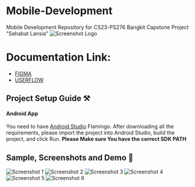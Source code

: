 # Mobile-Development
Mobile Development Repository for CS23-PS276 Bangkit Capstone Project "Sahabat Lansia"
![Screenshot Logo](app/src/main/res/drawable/logo_photo.png)

# Documentation Link:
* [FIGMA](https://www.figma.com/file/zbVJ5yiJUFHXjzlbGzUXma/Capstone-Project?type=design&node-id=2%3A2&t=WPwY9QCUuHdzGRva-1)
* [USERFLOW](https://drive.google.com/file/d/1JaIzKzxs-a759vNZvRshgCM6SiwZufLg/view)

## Project Setup Guide ⚒

#### Android App

You need to have [Android Studio](https://developer.android.com/studio) Flamingo. After downloading all the requirements, please import the project into
Android Studio, build the project, and click Run. **Please Make sure You have the correct SDK PATH**

## Sample, Screenshots and Demo 📱
![Screenshot 1](/docs/1.png)
![Screenshot 2](/docs/2.png)
![Screenshot 3](/docs/3.png)
![Screenshot 4](/docs/4.png)
![Screenshot 5](/docs/5.png)
![Screenshot 6](/docs/6.png)




